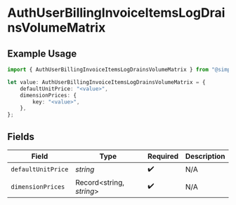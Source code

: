 # AuthUserBillingInvoiceItemsLogDrainsVolumeMatrix

## Example Usage

```typescript
import { AuthUserBillingInvoiceItemsLogDrainsVolumeMatrix } from "@simplesagar/vercel/models/authuser.js";

let value: AuthUserBillingInvoiceItemsLogDrainsVolumeMatrix = {
    defaultUnitPrice: "<value>",
    dimensionPrices: {
        key: "<value>",
    },
};
```

## Fields

| Field                    | Type                     | Required                 | Description              |
| ------------------------ | ------------------------ | ------------------------ | ------------------------ |
| `defaultUnitPrice`       | *string*                 | :heavy_check_mark:       | N/A                      |
| `dimensionPrices`        | Record<string, *string*> | :heavy_check_mark:       | N/A                      |